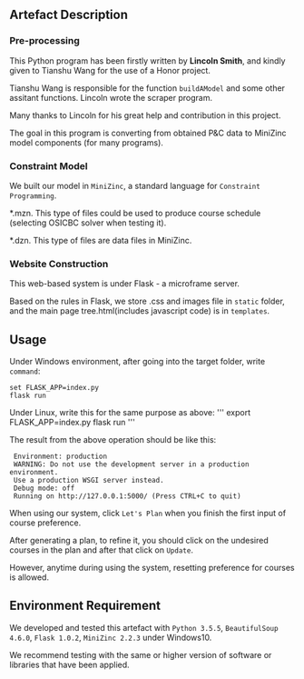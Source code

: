 ## Artefact Description  ##

### Pre-processing ###

This Python program has been firstly written by **Lincoln Smith**, and kindly given to Tianshu Wang for the use of a Honor project. 

Tianshu Wang is responsible for the function `buildAModel` and some other assitant functions. Lincoln wrote the scraper program.

Many thanks to Lincoln for his great help and contribution in this project.

The goal in this program is converting from obtained P&C data to MiniZinc model components (for many programs). 


### Constraint Model ###

We built our model in `MiniZinc`, a standard language for `Constraint Programming`.

*.mzn.
This type of files could be used to produce course schedule (selecting OSICBC solver when testing it). 

*.dzn.
This type of files are data files in MiniZinc. 


### Website Construction ###

This web-based system is under Flask - a microframe server.

Based on the rules in Flask, we store .css and images file in `static` folder, and the main page tree.html(includes javascript code) is in `templates`.


## Usage ##

Under Windows environment, after going into the target folder, write `command`:
```
set FLASK_APP=index.py
flask run
```
Under Linux, write this for the same purpose as above:
'''
export FLASK_APP=index.py
flask run
'''

The result from the above operation should be like this:
``` Serving Flask app "index.py"
 Environment: production
 WARNING: Do not use the development server in a production environment.
 Use a production WSGI server instead.
 Debug mode: off
 Running on http://127.0.0.1:5000/ (Press CTRL+C to quit)
```
When using our system, click `Let's Plan` when you finish the first input of course preference.

After generating a plan, to refine it, you should click on the undesired courses in the plan and after that click on `Update`.

However, anytime during using the system, resetting preference for courses is allowed.

## Environment Requirement ##

We developed and tested this artefact with `Python 3.5.5`, `BeautifulSoup 4.6.0`, `Flask 1.0.2`, `MiniZinc 2.2.3` under Windows10.

We recommend testing with the same or higher version of software or libraries that have been applied.
    
